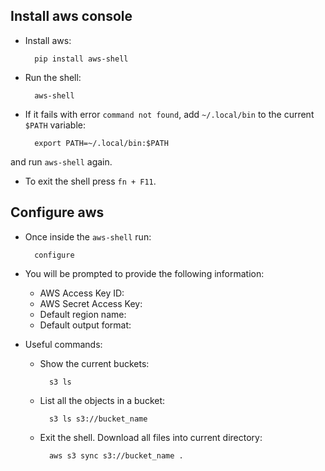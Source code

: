 ##  Install aws console

- Install aws:
    
        pip install aws-shell
        
- Run the shell:

        aws-shell
        
- If it fails with error `command not found`, add `~/.local/bin` to the current `$PATH` variable:
        
        export PATH=~/.local/bin:$PATH
        
and run `aws-shell` again.

- To exit the shell press `fn + F11`.


## Configure aws

- Once inside the `aws-shell` run:

        configure
        
- You will be prompted to provide the following information:
    - AWS Access Key ID: 
    - AWS Secret Access Key: 
    - Default region name:
    - Default output format:
    
- Useful commands:

    - Show the current buckets:

            s3 ls

    - List all the objects in a bucket:

            s3 ls s3://bucket_name

    - Exit the shell. Download all files into current directory:

            aws s3 sync s3://bucket_name .
    

